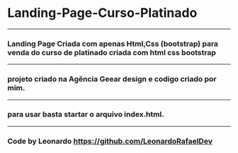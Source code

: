 # Landing-Page-Curso-Platinado
----
### Landing Page Criada com apenas Html,Css (bootstrap) para venda do curso de platinado criada com html css bootstrap
---
### projeto criado na Agência Geear design e codigo criado por mim.
---
### para usar basta startar o arquivo index.html.
---
### Code by Leonardo https://github.com/LeonardoRafaelDev


